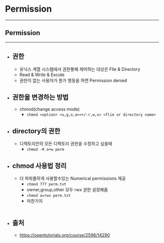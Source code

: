 
# Permission
-----------------------------------------------

## Permission
-----------------------------------------------

- ## 권한
	- 유닉스 계열 시스템에서 권한통해 제어하는 대상은 Flle & Directory
	- Read & Write & Excute
	- 권한이 없는 사용자가 뭔가 행동을 하면 Permission denied

- ## 권한을 변경하는 방법
	- chmod(change access mode)
		+ ``` chmod <option> <u,g,o,a><+/-r,w,x> <flie or directory name> ```

- ## directory의 권한
	- 디렉토리안의 모든 디렉토리 권한을 수정하고 싶을때
		+ ``` chmod -R o+w perm ```

- ## chmod 사용법 정리
	- 더 파워풀하게 사용할수있는 Numerical permissions 제공
		+ ``` chmod 777 perm.txt ``` 
		+ owner,group,other 모두 rwx 권한 설정해줌
		+ ``` chmod a=rwx perm.txt ```
		+ 마찬가지
	

	<br/>


- ## 출처
	- https://opentutorials.org/course/2598/14290

	<br/><br/><br/>